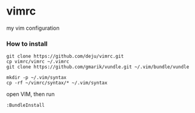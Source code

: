 vimrc
=====

my vim configuration
### How to install

    git clone https://github.com/deju/vimrc.git
    cp vimrc/vimrc ~/.vimrc
    git clone https://github.com/gmarik/vundle.git ~/.vim/bundle/vundle

    mkdir -p ~/.vim/syntax
    cp -rf ~/vimrc/syntax/* ~/.vim/syntax

open VIM, then run

    :BundleInstall
